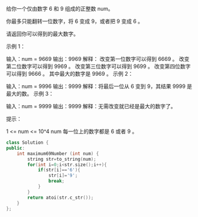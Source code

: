给你一个仅由数字 6 和 9 组成的正整数 num。

你最多只能翻转一位数字，将 6 变成 9，或者把 9 变成 6 。

请返回你可以得到的最大数字。

 

示例 1：

输入：num = 9669
输出：9969
解释：
改变第一位数字可以得到 6669 。
改变第二位数字可以得到 9969 。
改变第三位数字可以得到 9699 。
改变第四位数字可以得到 9666 。
其中最大的数字是 9969 。
示例 2：

输入：num = 9996
输出：9999
解释：将最后一位从 6 变到 9，其结果 9999 是最大的数。
示例 3：

输入：num = 9999
输出：9999
解释：无需改变就已经是最大的数字了。


提示：

1 <= num <= 10^4
num 每一位上的数字都是 6 或者 9 。

```cpp
class Solution {
public:
    int maximum69Number (int num) {
        string str=to_string(num);
        for(int i=0;i<str.size();i++){
            if(str[i]=='6'){
                str[i]='9';
                break;
            }
        }
        return atoi(str.c_str());
    }
};
```

